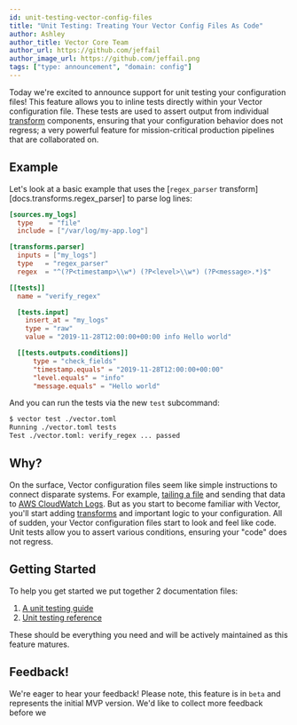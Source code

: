 ```yaml
---
id: unit-testing-vector-config-files
title: "Unit Testing: Treating Your Vector Config Files As Code"
author: Ashley
author_title: Vector Core Team
author_url: https://github.com/jeffail
author_image_url: https://github.com/jeffail.png
tags: ["type: announcement", "domain: config"]
---
```


Today we're excited to announce support for unit testing your configuration
files! This feature allows you to inline tests directly within your Vector
configuration file. These tests are used to assert output from individual
[transform][docs.transforms] components, ensuring that your configuration
behavior does not regress; a very powerful feature for mission-critical
production pipelines that are collaborated on.

## Example

Let's look at a basic example that uses the [`regex_parser` 
transform][docs.transforms.regex_parser] to parse log lines:

<CodeHeader fileName="vector.toml" />

```toml
[sources.my_logs]
  type    = "file"
  include = ["/var/log/my-app.log"]

[transforms.parser]
  inputs = ["my_logs"]
  type   = "regex_parser"
  regex  = "^(?P<timestamp>\\w*) (?P<level>\\w*) (?P<message>.*)$"

[[tests]]
  name = "verify_regex"

  [tests.input]
    insert_at = "my_logs"
    type = "raw"
    value = "2019-11-28T12:00:00+00:00 info Hello world"

  [[tests.outputs.conditions]]
      type = "check_fields"
      "timestamp.equals" = "2019-11-28T12:00:00+00:00"
      "level.equals" = "info"
      "message.equals" = "Hello world"
```

And you can run the tests via the new `test` subcommand:

```sh
$ vector test ./vector.toml 
Running ./vector.toml tests
Test ./vector.toml: verify_regex ... passed
```

## Why?

On the surface, Vector configuration files seem like simple instructions to
connect disparate systems. For example, [tailing a file][docs.sources.file] and
sending that data to [AWS CloudWatch Logs][docs.sinks.aws_cloudwatch_logs]. But
as you start to become familiar with Vector, you'll start adding
[transforms][docs.transforms] and important logic to your configuration. All of
sudden, your Vector configuration files start to look and feel like code. Unit
tests allow you to assert various conditions, ensuring your "code" does not
regress.

## Getting Started

To help you get started we put together 2 documentation files:

1. [A unit testing guide][docs.guides.unit_testing]
2. [Unit testing reference][docs.reference.tests]

These should be everything you need and will be actively maintained as this
feature matures.

## Feedback!

We're eager to hear your feedback! Please note, this feature is in `beta` and
represents the initial MVP version. We'd like to collect more feedback before
we


[docs.guides.unit_testing]: /docs/setup/guides/unit-testing
[docs.reference.tests]: /docs/reference/tests
[docs.sinks.aws_cloudwatch_logs]: /docs/reference/sinks/aws_cloudwatch_logs
[docs.sources.file]: /docs/reference/sources/file
[docs.transforms]: /docs/reference/transforms
